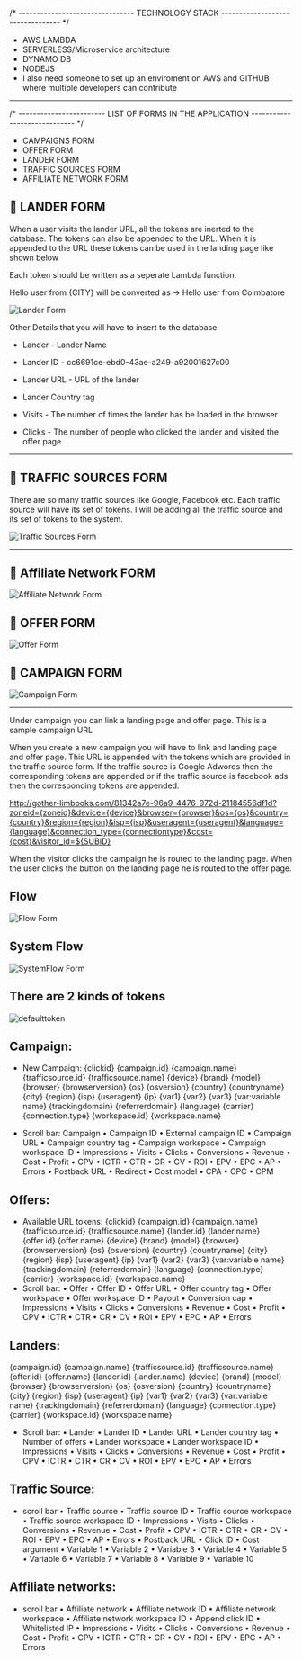 /* -------------------------------- TECHNOLOGY STACK --------------------------------- */

* AWS LAMBDA
* SERVERLESS/Microservice architecture
* DYNAMO DB
* NODEJS
* I also need someone to set up an enviroment on AWS and GITHUB where multiple developers can contribute
---

/* ------------------------ LIST OF FORMS IN THE APPLICATION ----------------------------- */

* CAMPAIGNS FORM
* OFFER FORM
* LANDER FORM
* TRAFFIC SOURCES FORM
* AFFILIATE NETWORK FORM

## :green_book: LANDER FORM

When a user visits the lander URL, all the tokens are inerted to the database. The tokens can also be appended to the URL. When it is appended to the URL these tokens can be used in the landing page like shown below

Each token should be written as a seperate Lambda function.

Hello user from {CITY}  will be converted as -> Hello user from Coimbatore

![Lander Form](images/land.png "Lander Form")

Other Details that you will have to insert to the database

* Lander - Lander Name
* Lander ID - cc6691ce-ebd0-43ae-a249-a92001627c00
* Lander URL - URL of the lander
* Lander Country tag

* Visits  - The number of times the lander has be loaded in the browser
* Clicks  - The number of people who clicked the lander and visited the offer page

---

## :green_book: TRAFFIC SOURCES FORM 

There are so many traffic sources like Google, Facebook etc. Each traffic source will have its set of tokens. I will be adding all the traffic source and its set of tokens to the system.

![Traffic Sources Form](images/traffic.png "Traffic Sources Form")

---

## :green_book: Affiliate Network FORM

![Affiliate Network Form](images/affiliate.png "Affiliate Network Form")

## :green_book: OFFER FORM

![Offer Form](images/offer.png "Offer Form")

## :green_book: CAMPAIGN FORM

![Campaign Form](images/campaign.png "Campaign Form")

---

Under campaign you can link a landing page and offer page. This is a sample campaign URL

When you create a new campaign you will have to link and landing page and offer page. This URL is appended with the tokens which are provided in the traffic source form. If the traffic source is Google Adwords then the corresponding tokens are appended or if the traffic source is facebook ads then the corresponding tokens are appended.

http://gother-limbooks.com/81342a7e-96a9-4476-972d-21184556df1d?zoneid={zoneid}&device={device}&browser={browser}&os={os}&country={country}&region={region}&isp={isp}&useragent={useragent}&language={language}&connection_type={connectiontype}&cost={cost}&visitor_id=${SUBID}

When the visitor clicks the campaign he is routed to the landing page. When the user clicks the button on the landing page he is routed to the offer page.

## Flow

![Flow Form](images/flow.jpg "flow")

## System Flow
![SystemFlow Form](images/systemflow.jpg "flow")


## There are 2 kinds of tokens

![defaulttoken](images/defaulttoken.png "flow")

## Campaign:
* New Campaign:
{clickid}
{campaign.id}
{campaign.name}
{trafficsource.id}
{trafficsource.name}
{device}
{brand}
{model}
{browser}
{browserversion}
{os}
{osversion}
{country}
{countryname}
{city}
{region}
{isp}
{useragent}
{ip}
{var1}
{var2}
{var3}
{var:variable name}
{trackingdomain}
{referrerdomain}
{language}
{carrier}
{connection.type}
{workspace.id}
{workspace.name}

* Scroll bar:
      Campaign
•	  Campaign ID
•	  External campaign ID
•	  Campaign URL
•	  Campaign country tag
•	  Campaign workspace
•	  Campaign workspace ID
•	  Impressions
•	  Visits
•	  Clicks
•	  Conversions
•	  Revenue
•	  Cost
•	  Profit
•	  CPV
•	  ICTR
•	  CTR
•	  CR
•	  CV
•	  ROI
•	  EPV
•	  EPC
•	  AP
•	  Errors
•	  Postback URL
•	  Redirect
•	  Cost model
•	  CPA
•	  CPC
•	  CPM

## Offers:
* Available URL tokens:
{clickid}
{campaign.id}
{campaign.name}
{trafficsource.id}
{trafficsource.name}
{lander.id}
{lander.name}
{offer.id}
{offer.name}
{device}
{brand}
{model}
{browser}
{browserversion}
{os}
{osversion}
{country}
{countryname}
{city}
{region}
{isp}
{useragent}
{ip}
{var1}
{var2}
{var3}
{var:variable name}
{trackingdomain}
{referrerdomain}
{language}
{connection.type}
{carrier}
{workspace.id}
{workspace.name}
* Scroll bar:
•	  Offer
•	  Offer ID
•	  Offer URL
•	  Offer country tag
•	  Offer workspace
•	  Offer workspace ID
•	  Payout
•	  Conversion cap
•	  Impressions
•	  Visits
•	  Clicks
•	  Conversions
•	  Revenue
•	  Cost
•	  Profit
•	  CPV
•	  ICTR
•	  CTR
•	  CR
•	  CV
•	  ROI
•	  EPV
•	  EPC
•	  AP
•	  Errors


## Landers:

{campaign.id}
{campaign.name}
{trafficsource.id}
{trafficsource.name}
{offer.id}
{offer.name}
{lander.id}
{lander.name}
{device}
{brand}
{model}
{browser}
{browserversion}
{os}
{osversion}
{country}
{countryname}
{city}
{region}
{isp}
{useragent}
{ip}
{var1}
{var2}
{var3}
{var:variable name}
{trackingdomain}
{referrerdomain}
{language}
{connection.type}
{carrier}
{workspace.id}
{workspace.name}

* Scroll bar:
•	  Lander
•	  Lander ID
•	  Lander URL
•	  Lander country tag
•	  Number of offers
•	  Lander workspace
•	  Lander workspace ID
•	  Impressions
•	  Visits
•	  Clicks
•	  Conversions
•	  Revenue
•	  Cost
•	  Profit
•	  CPV
•	  ICTR
•	  CTR
•	  CR
•	  CV
•	  ROI
•	  EPV
•	  EPC
•	  AP
•	  Errors

## Traffic Source:
* scroll bar
•	 Traffic source
•	  Traffic source ID
•	  Traffic source workspace
•	  Traffic source workspace ID
•	  Impressions
•	  Visits
•	  Clicks
•	  Conversions
•	  Revenue
•	  Cost
•	  Profit
•	  CPV
•	  ICTR
•	  CTR
•	  CR
•	  CV
•	  ROI
•	  EPV
•	  EPC
•	  AP
•	  Errors
•	  Postback URL
•	  Click ID
•	  Cost argument
•	  Variable 1
•	  Variable 2
•	  Variable 3
•	  Variable 4
•	  Variable 5
•	  Variable 6
•	  Variable 7
•	  Variable 8
•	  Variable 9
•	  Variable 10


## Affiliate networks:
* scroll bar
•	Affiliate network
•	  Affiliate network ID
•	  Affiliate network workspace
•	  Affiliate network workspace ID
•	  Append click ID
•	  Whitelisted IP
•	  Impressions
•	  Visits
•	  Clicks
•	  Conversions
•	  Revenue
•	  Cost
•	  Profit
•	  CPV
•	  ICTR
•	  CTR
•	  CR
•	  CV
•	  ROI
•	  EPV
•	  EPC
•	  AP
•	  Errors



